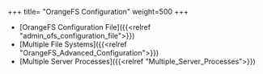 +++
title= "OrangeFS Configuration"
weight=500
+++

- [OrangeFS Configuration File]({{<relref "admin_ofs_configuration_file">}})
- [Multiple File Systems]({{<relref "OrangeFS_Advanced_Configuration">}})
- [Multiple Server Processes]({{<relref "Multiple_Server_Processes">}})
